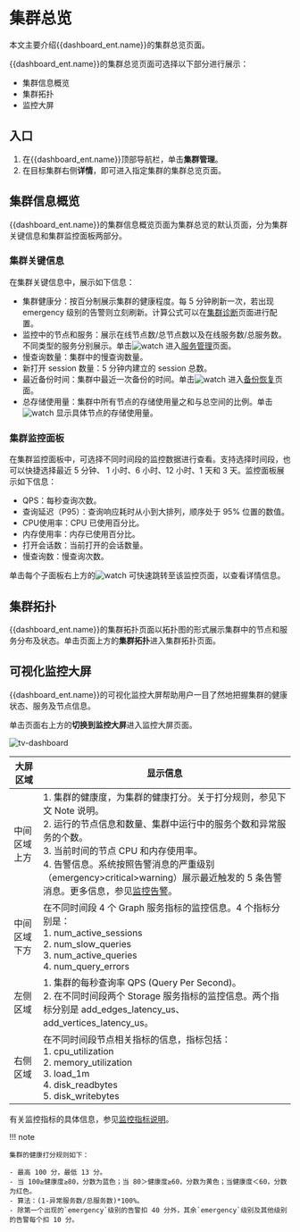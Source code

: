 # 集群总览

本文主要介绍{{dashboard_ent.name}}的集群总览页面。

{{dashboard_ent.name}}的集群总览页面可选择以下部分进行展示：

- 集群信息概览
- 集群拓扑
- 监控大屏

## 入口

1. 在{{dashboard_ent.name}}顶部导航栏，单击**集群管理**。
2. 在目标集群右侧**详情**，即可进入指定集群的集群总览页面。

## 集群信息概览

{{dashboard_ent.name}}的集群信息概览页面为集群总览的默认页面，分为集群关键信息和集群监控面板两部分。

### 集群关键信息

在集群关键信息中，展示如下信息：

- 集群健康分：按百分制展示集群的健康程度。每 5 分钟刷新一次，若出现 emergency 级别的告警则立刻刷新。计算公式可以在[集群诊断](../4.cluster-operator/analysis-diagnosis/cluster-diagnosis.md)页面进行配置。
- 监控中的节点和服务：展示在线节点数/总节点数以及在线服务数/总服务数。不同类型的服务分别展示。单击![watch](https://docs-cdn.nebula-graph.com.cn/figures/watch_cn.png) 进入[服务管理](../4.cluster-operator/operator/service.md)页面。
- 慢查询数量：集群中的慢查询数量。
- 新打开 session 数量：5 分钟内建立的 session 总数。
- 最近备份时间：集群中最近一次备份的时间。单击![watch](https://docs-cdn.nebula-graph.com.cn/figures/watch_cn.png) 进入[备份恢复](../4.cluster-operator/operator/backup-and-restore.md)页面。
- 总存储使用量：集群中所有节点的存储使用量之和与总空间的比例。单击![watch](https://docs-cdn.nebula-graph.com.cn/figures/watch_cn.png) 显示具体节点的存储使用量。

### 集群监控面板

在集群监控面板中，可选择不同时间段的监控数据进行查看。支持选择时间段，也可以快捷选择最近 5 分钟、 1 小时、6 小时、12 小时、1 天和 3 天。监控面板展示如下信息：

- QPS：每秒查询次数。
- 查询延迟（P95）：查询响应耗时从小到大排列，顺序处于 95% 位置的数值。
- CPU使用率：CPU 已使用百分比。
- 内存使用率：内存已使用百分比。
- 打开会话数：当前打开的会话数量。
- 慢查询数：慢查询次数。

单击每个子面板右上方的![watch](https://docs-cdn.nebula-graph.com.cn/figures/watch_cn.png) 可快速跳转至该监控页面，以查看详情信息。

## 集群拓扑

{{dashboard_ent.name}}的集群拓扑页面以拓扑图的形式展示集群中的节点和服务分布及状态。单击页面上方的**集群拓扑**进入集群拓扑页面。

## 可视化监控大屏

{{dashboard_ent.name}}的可视化监控大屏帮助用户一目了然地把握集群的健康状态、服务及节点信息。

单击页面右上方的**切换到监控大屏**进入监控大屏页面。

![tv-dashboard](https://docs-cdn.nebula-graph.com.cn/figures/screen_2022-04-13_cn.png)

| 大屏区域         | 显示信息                                                     |
| ------------ | ------------------------------------------------------------ |
| 中间区域上方 | 1. 集群的健康度，为集群的健康打分。关于打分规则，参见下文 Note 说明。 <br>2. 运行的节点信息和数量、集群中运行中的服务个数和异常服务的个数。 <br/>3. 当前时间的节点 CPU 和内存使用率。<br/>4. 告警信息。系统按照告警消息的严重级别（emergency>critical>warning）展示最近触发的 5 条告警消息。更多信息，参见[监控告警](../4.cluster-operator/9.notification.md)。 |
| 中间区域下方 | 在不同时间段 4 个 Graph 服务指标的监控信息。4 个指标分别是：<br/>1. num_active_sessions<br/>2. num_slow_queries<br/>3. num_active_queries<br/>4. num_query_errors |
| 左侧区域     | 1. 集群的每秒查询率 QPS (Query Per Second)。<br/>2. 在不同时间段两个 Storage 服务指标的监控信息。两个指标分别是 add_edges_latency_us、add_vertices_latency_us。 |
| 右侧区域     | 在不同时间段节点相关指标的信息，指标包括：<br/>1. cpu_utilization<br/>2. memory_utilization<br/>3. load_1m<br/>4. disk_readbytes<br/>5. disk_writebytes |

有关监控指标的具体信息，参见[监控指标说明](../7.monitor-parameter.md)。

!!! note

    集群的健康打分规则如下：

    - 最高 100 分，最低 13 分。
    - 当 100≥健康度≥80，分数为蓝色；当 80＞健康度≥60，分数为黄色；当健康度＜60，分数为红色。
    - 算法：(1-异常服务数/总服务数)*100%。
    - 除第一个出现的`emergency`级别的告警扣 40 分外，其余`emergency`级别及其他级别的告警每个扣 10 分。
